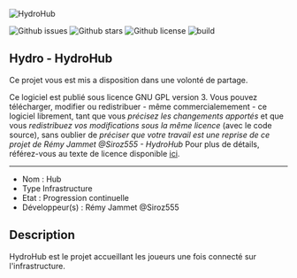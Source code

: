 ![HydroHub](https://image.noelshack.com/fichiers/2020/43/5/1603465562-hub-4.png "Hydro Image")

![Github issues](https://img.shields.io/github/issues/rjammet/Hydroangeas "HydroHub issues")
![Github stars](https://img.shields.io/github/stars/rjammet/Hydroangeas "HydroHub stars")
![Github license](https://img.shields.io/github/license/rjammet/Hydroangeas "HydroHub licence")
![build](https://img.shields.io/github/workflow/status/rjammet/Hydroangeas/Java%20CI%20with%20Maven)

## Hydro - HydroHub

Ce projet vous est mis a disposition dans une volonté de partage.

Ce logiciel est publié sous licence GNU GPL version 3. Vous pouvez télécharger, modifier ou redistribuer - même commercialemement - ce logiciel librement, tant que vous *précisez les
changements apportés* et que vous *redistribuez vos modifications sous la même licence* (avec le code source), sans oublier de *préciser que votre travail est une reprise de ce projet de
Rémy Jammet @Siroz555 - HydroHub*
Pour plus de détails, référez-vous au texte de licence disponible [ici](LICENCE).

---------------------------------------

- Nom : Hub
- Type Infrastructure
- Etat : Progression continuelle
- Développeur(s) : Rémy Jammet @Siroz555

## Description
HydroHub est le projet accueillant les joueurs une fois connecté sur l'infrastructure.